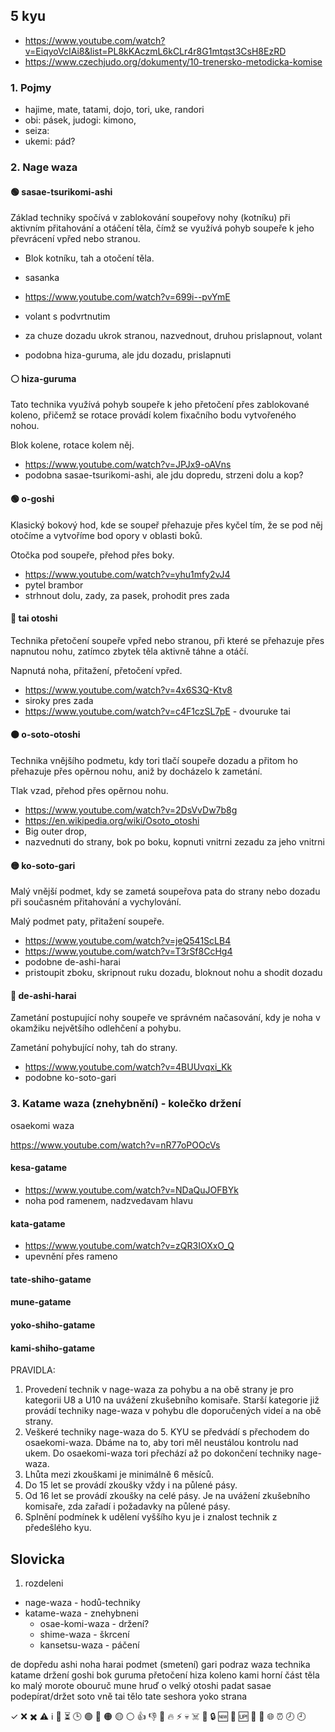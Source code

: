 
## 5 kyu

- https://www.youtube.com/watch?v=EiqyoVcIAi8&list=PL8kKAczmL6kCLr4r8G1mtqst3CsH8EzRD
- https://www.czechjudo.org/dokumenty/10-trenersko-metodicka-komise

### 1. Pojmy

- hajime, mate, tatami, dojo, tori, uke, randori
- obi: pásek, judogi: kimono, 
- seiza:
- ukemi: pád?

### 2. Nage waza




#### 🟢 sasae-tsurikomi-ashi

Základ techniky spočívá v zablokování soupeřovy nohy (kotníku) při aktivním přitahování a otáčení těla, čímž se využívá pohyb soupeře k jeho převrácení vpřed nebo stranou.

- Blok kotníku, tah a otočení těla.

- sasanka
- https://www.youtube.com/watch?v=699i--pvYmE

- volant s podvrtnutim 
- za chuze dozadu ukrok stranou, nazvednout, druhou prislapnout, volant
- podobna hiza-guruma, ale jdu dozadu, prislapnuti

#### ⚪ hiza-guruma

Tato technika využívá pohyb soupeře k jeho přetočení přes zablokované koleno, přičemž se rotace provádí kolem fixačního bodu vytvořeného nohou.

Blok kolene, rotace kolem něj.

- https://www.youtube.com/watch?v=JPJx9-oAVns
- podobna sasae-tsurikomi-ashi, ale jdu dopredu, strzeni dolu a kop?

#### 🟢 o-goshi

Klasický bokový hod, kde se soupeř přehazuje přes kyčel tím, že se pod něj otočíme a vytvoříme bod opory v oblasti boků.

Otočka pod soupeře, přehod přes boky.

- https://www.youtube.com/watch?v=yhu1mfy2vJ4
- pytel brambor
- strhnout dolu, zady, za pasek, prohodit pres zada

#### 🔴 tai otoshi

Technika přetočení soupeře vpřed nebo stranou, při které se přehazuje přes napnutou nohu, zatímco zbytek těla aktivně táhne a otáčí.

Napnutá noha, přitažení, přetočení vpřed.

- https://www.youtube.com/watch?v=4x6S3Q-Ktv8
- siroky pres zada
- https://www.youtube.com/watch?v=c4F1czSL7pE - dvouruke tai

#### 🟠 o-soto-otoshi

Technika vnějšího podmetu, kdy tori tlačí soupeře dozadu a přitom ho přehazuje přes opěrnou nohu, aniž by docházelo k zametání.

Tlak vzad, přehod přes opěrnou nohu.

- https://www.youtube.com/watch?v=2DsVvDw7b8g
- https://en.wikipedia.org/wiki/Osoto_otoshi
- Big outer drop, 
- nazvednuti do strany, bok po boku, kopnuti vnitrni zezadu za jeho vnitrni

#### 🟡 ko-soto-gari

Malý vnější podmet, kdy se zametá soupeřova pata do strany nebo dozadu při současném přitahování a vychylování.

Malý podmet paty, přitažení soupeře.

- https://www.youtube.com/watch?v=jeQ541ScLB4
- https://www.youtube.com/watch?v=T3rSf8CcHg4
- podobne de-ashi-harai
- pristoupit zboku, skripnout ruku dozadu, bloknout nohu a shodit dozadu

#### 🔴 de-ashi-harai

Zametání postupující nohy soupeře ve správném načasování, kdy je noha v okamžiku největšího odlehčení a pohybu.

Zametání pohybující nohy, tah do strany.

- https://www.youtube.com/watch?v=4BUUvqxi_Kk
- podobne ko-soto-gari



### 3. Katame waza (znehybnění) - kolečko držení 

osaekomi waza

https://www.youtube.com/watch?v=nR77oPOOcVs

#### kesa-gatame 

- https://www.youtube.com/watch?v=NDaQuJOFBYk
- noha pod ramenem, nadzvedavam hlavu

#### kata-gatame 

- https://www.youtube.com/watch?v=zQR3IOXxO_Q
- upevnění přes rameno

#### tate-shiho-gatame 
#### mune-gatame 
#### yoko-shiho-gatame 
#### kami-shiho-gatame





PRAVIDLA:
1. Provedení technik v nage-waza za pohybu a na obě strany je pro kategorii U8 a U10 na uvážení zkušebního komisaře. Starší kategorie již provádí techniky nage-waza v pohybu dle doporučených videí a na obě strany.
2. Veškeré techniky nage-waza do 5. KYU se předvádí s přechodem do osaekomi-waza. Dbáme na to, aby tori měl neustálou kontrolu nad ukem. Do osaekomi-waza tori přechází až po dokončení techniky nage-waza.
3. Lhůta mezi zkouškami je minimálně 6 měsíců.
4. Do 15 let se provádí zkoušky vždy i na půlené pásy.
5. Od 16 let se provádí zkoušky na celé pásy. Je na uvážení zkušebního komisaře, zda zařadí i požadavky na půlené pásy.
6. Splnění podmínek k udělení vyššího kyu je i znalost technik z předešlého kyu.








## Slovicka

1. rozdeleni
- nage-waza - hodů-techniky
- katame-waza - znehybneni
  * osae-komi-waza - držení?
  * shime-waza - škrcení
  * kansetsu-waza - páčení

de	dopředu
ashi	noha
harai	podmet (smetení)
gari	podraz
waza	technika
katame	držení
goshi	bok
guruma	přetočení
hiza	koleno
kami	horní část těla
ko	malý
morote	obouruč
mune	hruď
o	velký
otoshi	padat
sasae	podepírat/držet
soto	vně
tai	tělo
tate	seshora
yoko	strana

✓
❌
✖️
⚠️
ℹ️
🔄
⏳
🕒
🟢
🔴
🟠
🟡
⚪
👍
👎
🚨
🔥
⚡
💀
☠️
🛑
🔒
🆕
🔄
🆙
🧪
🤖
🌐
⏰
🕗
🕘

